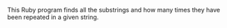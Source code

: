 This Ruby program finds all the substrings and how many times they have been repeated in a given string.